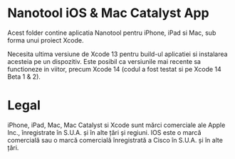 # Nanotool iOS & Mac Catalyst App
Acest folder contine aplicatia Nanotool pentru iPhone, iPad si Mac, sub forma unui proiect Xcode. 

Necesita ultima versiune de Xcode 13 pentru build-ul aplicatiei si instalarea acesteia pe un dispozitiv. Este posibil ca versiunile mai recente sa functioneze in viitor, precum Xcode 14 (codul a fost testat si pe Xcode 14 Beta 1 & 2).

# Legal
iPhone, iPad, Mac, Mac Catalyst si Xcode sunt mărci comerciale ale Apple Inc., înregistrate în S.U.A. și în alte țări și regiuni.
IOS este o marcă comercială sau o marcă comercială înregistrată a Cisco în S.U.A. și în alte țări.
